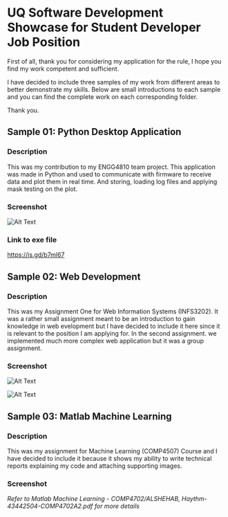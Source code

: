 # UQ Software Development Showcase for Student Developer Job Position
First of all, thank you for considering my application for the rule, I hope you find my work competent and sufficient.

I have decided to include three samples of my work from different areas to better demonstrate my skills. Below are small introductions to each sample and you can find the complete work on each corresponding folder.

Thank you.


## Sample 01: Python Desktop Application
### __Description__

This was my contribution to my ENGG4810 team project. This application
was made in Python and used to communicate with firmware to receive data
and plot them in real time. And storing, loading log files and applying
mask testing on the plot.

### __Screenshot__

![Alt Text](http://i.cubeupload.com/d13955.gif)

### __Link to exe file__

https://is.gd/b7ml67
<!--------------------------------------------------------------------->
## Sample 02: Web Development
### __Description__

This was my Assignment One for Web Information Systems (INFS3202).
It was a rather small assignment meant to be an introduction to gain knowledge
in web evelopment but I have decided to include it here
since it is relevant to the position I am applying for. In the second
assignment. we implemented much more complex web application but it was
 a group assignment.

### __Screenshot__

![Alt Text](http://i.cubeupload.com/wgDrVE.png)


![Alt Text](http://i.cubeupload.com/8VFMye.png)

<!--------------------------------------------------------------------->
## Sample 03: Matlab Machine Learning
### __Description__

This was my assignment for Machine Learning (COMP4507) Course and I have
decided to include it because it shows my ability to write technical reports explaining my code and attaching supporting images.

### __Screenshot__

*Refer to Matlab Machine Learning - COMP4702/ALSHEHAB, Haythm-43442504-COMP4702A2.pdf for more details*
